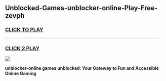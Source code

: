 
## Unblocked-Games-unblocker-online-Play-Free-zevph
<h3>
<a href="https://premium76.site?title=unblocker-online&ref=21A">CLICK TO PLAY</a></h3>
<hr>

<h3>
<a href="https://premium76.site?title=unblocker-online&ref=21A">CLICK 2 PLAY</a>
  
</h3>

<a href="https://premium76.site?title=unblocker-online&ref=21A"><img src="https://clearcache.store/games.png"></a>


**unblocker-online games unblocked: Your Gateway to Fun and Accessible Online Gaming**
